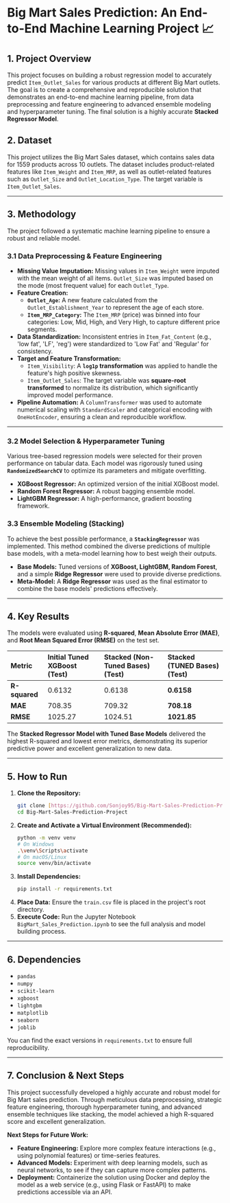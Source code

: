 # Big Mart Sales Prediction: An End-to-End Machine Learning Project 📈

## 1. Project Overview

This project focuses on building a robust regression model to accurately predict `Item_Outlet_Sales` for various products at different Big Mart outlets. The goal is to create a comprehensive and reproducible solution that demonstrates an end-to-end machine learning pipeline, from data preprocessing and feature engineering to advanced ensemble modeling and hyperparameter tuning. The final solution is a highly accurate **Stacked Regressor Model**.

## 2. Dataset

This project utilizes the Big Mart Sales dataset, which contains sales data for 1559 products across 10 outlets. The dataset includes product-related features like `Item_Weight` and `Item_MRP`, as well as outlet-related features such as `Outlet_Size` and `Outlet_Location_Type`. The target variable is `Item_Outlet_Sales`.

***

## 3. Methodology

The project followed a systematic machine learning pipeline to ensure a robust and reliable model.

### 3.1 Data Preprocessing & Feature Engineering

* **Missing Value Imputation:** Missing values in `Item_Weight` were imputed with the mean weight of all items. `Outlet_Size` was imputed based on the mode (most frequent value) for each `Outlet_Type`.
* **Feature Creation:**
    * **`Outlet_Age`:** A new feature calculated from the `Outlet_Establishment_Year` to represent the age of each store.
    * **`Item_MRP_Category`:** The `Item_MRP` (price) was binned into four categories: Low, Mid, High, and Very High, to capture different price segments.
* **Data Standardization:** Inconsistent entries in `Item_Fat_Content` (e.g., 'low fat', 'LF', 'reg') were standardized to 'Low Fat' and 'Regular' for consistency.
* **Target and Feature Transformation:**
    * `Item_Visibility`: A **`log1p` transformation** was applied to handle the feature's high positive skewness.
    * `Item_Outlet_Sales`: The target variable was **square-root transformed** to normalize its distribution, which significantly improved model performance.
* **Pipeline Automation:** A `ColumnTransformer` was used to automate numerical scaling with `StandardScaler` and categorical encoding with `OneHotEncoder`, ensuring a clean and reproducible workflow.

***

### 3.2 Model Selection & Hyperparameter Tuning

Various tree-based regression models were selected for their proven performance on tabular data. Each model was rigorously tuned using **`RandomizedSearchCV`** to optimize its parameters and mitigate overfitting.

* **XGBoost Regressor:** An optimized version of the initial XGBoost model.
* **Random Forest Regressor:** A robust bagging ensemble model.
* **LightGBM Regressor:** A high-performance, gradient boosting framework.

### 3.3 Ensemble Modeling (Stacking)

To achieve the best possible performance, a **`StackingRegressor`** was implemented. This method combined the diverse predictions of multiple base models, with a meta-model learning how to best weigh their outputs.

* **Base Models:** Tuned versions of **XGBoost, LightGBM, Random Forest**, and a simple **Ridge Regressor** were used to provide diverse predictions.
* **Meta-Model:** A **Ridge Regressor** was used as the final estimator to combine the base models' predictions effectively.

***

## 4. Key Results

The models were evaluated using **R-squared**, **Mean Absolute Error (MAE)**, and **Root Mean Squared Error (RMSE)** on the test set.

| Metric | Initial Tuned XGBoost (Test) | Stacked (Non-Tuned Bases) (Test) | **Stacked (TUNED Bases)** (Test) |
| :--- | :--- | :--- | :--- |
| **R-squared** | 0.6132 | 0.6138 | **0.6158** |
| **MAE** | 708.35 | 709.32 | **708.18** |
| **RMSE** | 1025.27 | 1024.51 | **1021.85** |

The **Stacked Regressor Model with Tuned Base Models** delivered the highest R-squared and lowest error metrics, demonstrating its superior predictive power and excellent generalization to new data.

***

## 5. How to Run

1.  **Clone the Repository:**
    ```bash
    git clone [https://github.com/Sonjoy95/Big-Mart-Sales-Prediction-Project.git](https://github.com/Sonjoy95/Big-Mart-Sales-Prediction-Project.git)
    cd Big-Mart-Sales-Prediction-Project
    ```
2.  **Create and Activate a Virtual Environment (Recommended):**
    ```bash
    python -m venv venv
    # On Windows
    .\venv\Scripts\activate
    # On macOS/Linux
    source venv/bin/activate
    ```
3.  **Install Dependencies:**
    ```bash
    pip install -r requirements.txt
    ```
4.  **Place Data:** Ensure the `train.csv` file is placed in the project's root directory.
5.  **Execute Code:** Run the Jupyter Notebook `BigMart_Sales_Prediction.ipynb` to see the full analysis and model building process.

***

## 6. Dependencies

* `pandas`
* `numpy`
* `scikit-learn`
* `xgboost`
* `lightgbm`
* `matplotlib`
* `seaborn`
* `joblib`

You can find the exact versions in `requirements.txt` to ensure full reproducibility.

***

## 7. Conclusion & Next Steps

This project successfully developed a highly accurate and robust model for Big Mart sales prediction. Through meticulous data preprocessing, strategic feature engineering, thorough hyperparameter tuning, and advanced ensemble techniques like stacking, the model achieved a high R-squared score and excellent generalization.

**Next Steps for Future Work:**
* **Feature Engineering:** Explore more complex feature interactions (e.g., using polynomial features) or time-series features.
* **Advanced Models:** Experiment with deep learning models, such as neural networks, to see if they can capture more complex patterns.
* **Deployment:** Containerize the solution using Docker and deploy the model as a web service (e.g., using Flask or FastAPI) to make predictions accessible via an API.
